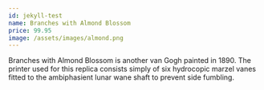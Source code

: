 ```yaml
---
id: jekyll-test
name: Branches with Almond Blossom
price: 99.95
image: /assets/images/almond.png
---
```

Branches with Almond Blossom is another van Gogh painted in 1890. The printer used for this replica consists simply of six hydrocopic marzel vanes fitted to the ambiphasient lunar wane shaft to prevent side fumbling. 
